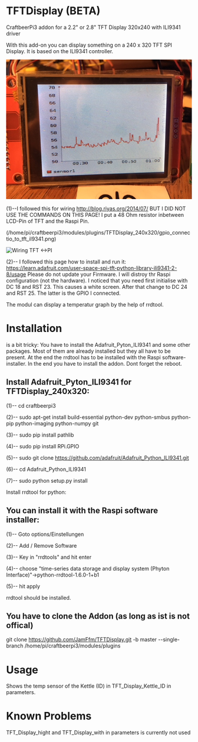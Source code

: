 # TFTDisplay (BETA)
CraftbeerPi3 addon for a 2.2" or 2.8" TFT Display 320x240 with ILI9341 driver

With this add-on you can display something on a 240 x 320 TFT SPI Display.
It is based on the ILI9341 controller.

![](https://github.com/JamFfm/TFTDisplay/blob/master/Graph.JPG "TFTDisplax 320x240")

(1)--I followed this for wiring
http://blog.riyas.org/2014/07/
BUT I DID NOT USE THE COMMANDS ON THIS PAGE!
I put a 48 Ohm resistor inbetween LCD-Pin of TFT and the Raspi Pin.

(/home/pi/craftbeerpi3/modules/plugins/TFTDisplay_240x320/gpio_connectio_to_tft_il9341.png)

![](https://github.com/JamFfm/TFTDisplay/blob/master/gpio_connectio_to_tft_il9341.png "Wiring TFT <->PI")

(2)-- I followed this page how to install and run it:
https://learn.adafruit.com/user-space-spi-tft-python-library-ili9341-2-8/usage
Please do not update your Firmware. I will distroy thr Raspi configuration (not the hardware).
I noticed that you need first initialise with DC 18 and RST 23. This causes a white screen. After that change to DC 24 and RST 25. The latter is the GPIO I connected.

The modul can display a temperatur graph by the help of rrdtool.

# Installation
is a bit tricky:
You have to install the Adafruit_Pyton_ILI9341 and some other packages.
Most of them are already installed but they all have to be present.
At the end the rrdtool has to be installed with the Raspi software-installer.
In the end you have to install the addon.
Dont forget the reboot.

## Install Adafruit_Pyton_ILI9341 for TFTDisplay_240x320:

(1)-- cd craftbeerpi3

(2)-- sudo apt-get install build-essential python-dev python-smbus python-pip python-imaging python-numpy git

(3)-- sudo pip install pathlib

(4)-- sudo pip install RPi.GPIO

(5)-- sudo git clone https://github.com/adafruit/Adafruit_Python_ILI9341.git

(6)-- cd Adafruit_Python_ILI9341

(7)-- sudo python setup.py install

        
Install rrdtool for python:

## You can install it with the Raspi software installer:

(1)-- Goto options/Einstellungen

(2)-- Add / Remove Software

(3)-- Key in "rrdtools" and hit enter

(4)-- choose "time-series data storage and display system (Phyton Interface)"->python-rrdtool-1.6.0-1+b1

(5)-- hit apply

rrdtool should be installed.

## You have to clone the Addon (as long as ist is not offical)

git clone https://github.com/JamFfm/TFTDisplay.git -b master --single-branch /home/pi/craftbeerpi3/modules/plugins

# Usage

Shows the temp sensor of the Kettle (ID) in TFT_Display_Kettle_ID in parameters.

# Known Problems

TFT_Display_hight and TFT_Display_with in parameters is currently not used 
